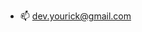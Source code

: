 
- 📫 dev.yourick@gmail.com

<!---
1Yourick/1Yourick is a ✨ special ✨ repository because its `README.md` (this file) appears on your GitHub profile.
You can click the Preview link to take a look at your changes.
--->
